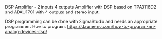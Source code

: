 DSP Amplifier - 2 inputs 4 outputs
Amplifier with DSP based on TPA3116D2 and ADAU1701 with 4 outputs and stereo input.

DSP programming can be done with SigmaStudio and needs an appropriate programmer.
How to program: https://daumemo.com/how-to-program-an-analog-devices-dsp/
